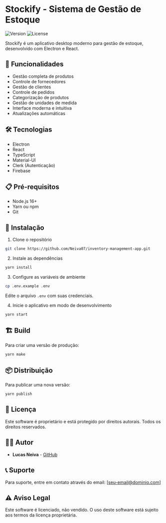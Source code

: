 # Stockify - Sistema de Gestão de Estoque

![Version](https://img.shields.io/badge/version-0.0.12-blue.svg)
![License](https://img.shields.io/badge/license-Proprietary-red.svg)

Stockify é um aplicativo desktop moderno para gestão de estoque, desenvolvido com Electron e React.

## 🚀 Funcionalidades

- Gestão completa de produtos
- Controle de fornecedores
- Gestão de clientes
- Controle de pedidos
- Categorização de produtos
- Gestão de unidades de medida
- Interface moderna e intuitiva
- Atualizações automáticas

## 🛠️ Tecnologias

- Electron
- React
- TypeScript
- Material-UI
- Clerk (Autenticação)
- Firebase

## 📋 Pré-requisitos

- Node.js 16+
- Yarn ou npm
- Git

## 🔧 Instalação

1. Clone o repositório
```bash
git clone https://github.com/Neiva07/inventory-management-app.git
```

2. Instale as dependências
```bash
yarn install
```

3. Configure as variáveis de ambiente
```bash
cp .env.example .env
```
Edite o arquivo `.env` com suas credenciais.

4. Inicie o aplicativo em modo de desenvolvimento
```bash
yarn start
```

## 🏗️ Build

Para criar uma versão de produção:

```bash
yarn make
```

## 📦 Distribuição

Para publicar uma nova versão:

```bash
yarn publish
```

## 🔐 Licença

Este software é proprietário e está protegido por direitos autorais. Todos os direitos reservados.

## 👨‍💻 Autor

- **Lucas Neiva** - [GitHub](https://github.com/Neiva07)

## 📞 Suporte

Para suporte, entre em contato através do email: [seu-email@dominio.com]

## ⚠️ Aviso Legal

Este software é licenciado, não vendido. O uso deste software está sujeito aos termos da licença proprietária. 